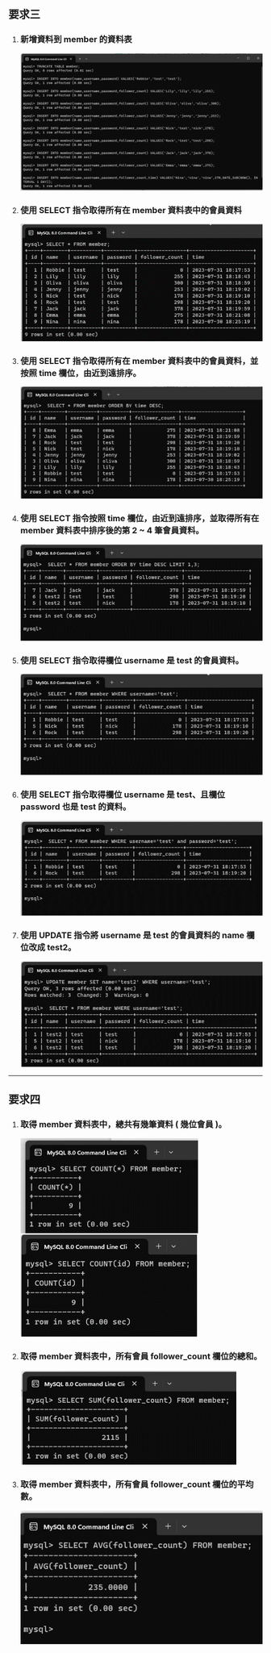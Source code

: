 <h2> 要求三</h2>
<ol>
  <li><h3>新增資料到 member 的資料表</h3></li>
  <img src="Week5/img/3_1.png"/>
  <li><h3>使⽤ SELECT 指令取得所有在 member 資料表中的會員資料</h3></li>
  <img src="Week5/img/3_2.png"/>
  <li><h3>使⽤ SELECT 指令取得所有在 member 資料表中的會員資料，並按照 time 欄位，由近到遠排序。</h3></li>
  <img src="Week5/img/3_3.png"/>
  <li><h3>使⽤ SELECT 指令按照 time 欄位，由近到遠排序，並取得所有在 member 資料表中排序後的第 2 ~ 4 筆會員資料。</h3></li>
  <img src="Week5/img/3_4.png"/>
  <li><h3>使⽤ SELECT 指令取得欄位 username 是 test 的會員資料。</h3></li>
  <img src="Week5/img/3_5.png"/>
  <li><h3>使⽤ SELECT 指令取得欄位 username 是 test、且欄位 password 也是 test 的資料。</h3></li>
  <img src="Week5/img/3_6.png"/>
  <li><h3>使⽤ UPDATE 指令將 username 是 test 的會員資料的 name 欄位改成 test2。</h3></li>
  <img src="Week5/img/3_7.png"/>
</ol>
<hr/>
<h2> 要求四</h2>
<ol>
  <li><h3> 取得 member 資料表中，總共有幾筆資料 ( 幾位會員 )。</h3></li>
  <img src="Week5/img/4_1_1.png"/>
  <img src="Week5/img/4_1_2.png"/>
  <li><h3> 取得 member 資料表中，所有會員 follower_count 欄位的總和。</h3></li>
  <img src="Week5/img/4_2.png"/>
  <li><h3> 取得 member 資料表中，所有會員 follower_count 欄位的平均數。</h3></li>
  <img src="Week5/img/4_3.png"/>
</ol>

